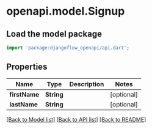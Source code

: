 # openapi.model.Signup

## Load the model package

```dart
import 'package:djangoflow_openapi/api.dart';
```

## Properties

| Name          | Type       | Description | Notes      |
| ------------- | ---------- | ----------- | ---------- |
| **firstName** | **String** |             | [optional] |
| **lastName**  | **String** |             | [optional] |

[[Back to Model list]](../README.md#documentation-for-models) [[Back to API list]](../README.md#documentation-for-api-endpoints) [[Back to README]](../README.md)
